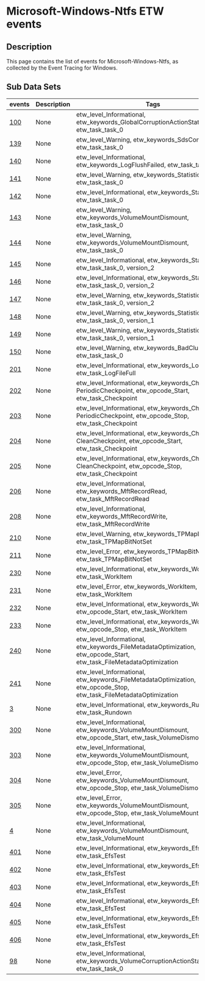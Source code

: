 # Microsoft-Windows-Ntfs ETW events

## Description
This page contains the list of events for Microsoft-Windows-Ntfs, as collected by the Event Tracing for Windows.

## Sub Data Sets
|events|Description|Tags|
|---|---|---|
|[100](events/event-100.md)|None|etw_level_Informational, etw_keywords_GlobalCorruptionActionStateChange, etw_task_task_0|
|[139](events/event-139.md)|None|etw_level_Warning, etw_keywords_SdsCompaction, etw_task_task_0|
|[140](events/event-140.md)|None|etw_level_Informational, etw_keywords_LogFlushFailed, etw_task_task_0|
|[141](events/event-141.md)|None|etw_level_Warning, etw_keywords_Statistics, etw_task_task_0|
|[142](events/event-142.md)|None|etw_level_Informational, etw_keywords_Statistics, etw_task_task_0|
|[143](events/event-143.md)|None|etw_level_Warning, etw_keywords_VolumeMountDismount, etw_task_task_0|
|[144](events/event-144.md)|None|etw_level_Warning, etw_keywords_VolumeMountDismount, etw_task_task_0|
|[145](events/event-145_v2.md)|None|etw_level_Informational, etw_keywords_Statistics, etw_task_task_0, version_2|
|[146](events/event-146_v2.md)|None|etw_level_Informational, etw_keywords_Statistics, etw_task_task_0, version_2|
|[147](events/event-147_v2.md)|None|etw_level_Warning, etw_keywords_Statistics, etw_task_task_0, version_2|
|[148](events/event-148_v1.md)|None|etw_level_Warning, etw_keywords_Statistics, etw_task_task_0, version_1|
|[149](events/event-149_v1.md)|None|etw_level_Warning, etw_keywords_Statistics, etw_task_task_0, version_1|
|[150](events/event-150.md)|None|etw_level_Warning, etw_keywords_BadClusterHotFix, etw_task_task_0|
|[201](events/event-201.md)|None|etw_level_Informational, etw_keywords_LogFileFull, etw_task_LogFileFull|
|[202](events/event-202.md)|None|etw_level_Informational, etw_keywords_Checkpoint PeriodicCheckpoint, etw_opcode_Start, etw_task_Checkpoint|
|[203](events/event-203.md)|None|etw_level_Informational, etw_keywords_Checkpoint PeriodicCheckpoint, etw_opcode_Stop, etw_task_Checkpoint|
|[204](events/event-204.md)|None|etw_level_Informational, etw_keywords_Checkpoint CleanCheckpoint, etw_opcode_Start, etw_task_Checkpoint|
|[205](events/event-205.md)|None|etw_level_Informational, etw_keywords_Checkpoint CleanCheckpoint, etw_opcode_Stop, etw_task_Checkpoint|
|[206](events/event-206.md)|None|etw_level_Informational, etw_keywords_MftRecordRead, etw_task_MftRecordRead|
|[208](events/event-208.md)|None|etw_level_Informational, etw_keywords_MftRecordWrite, etw_task_MftRecordWrite|
|[210](events/event-210.md)|None|etw_level_Warning, etw_keywords_TPMapBitNotSet, etw_task_TPMapBitNotSet|
|[211](events/event-211.md)|None|etw_level_Error, etw_keywords_TPMapBitNotSet, etw_task_TPMapBitNotSet|
|[230](events/event-230.md)|None|etw_level_Informational, etw_keywords_WorkItem, etw_task_WorkItem|
|[231](events/event-231.md)|None|etw_level_Error, etw_keywords_WorkItem, etw_task_WorkItem|
|[232](events/event-232.md)|None|etw_level_Informational, etw_keywords_WorkItem, etw_opcode_Start, etw_task_WorkItem|
|[233](events/event-233.md)|None|etw_level_Informational, etw_keywords_WorkItem, etw_opcode_Stop, etw_task_WorkItem|
|[240](events/event-240.md)|None|etw_level_Informational, etw_keywords_FileMetadataOptimization, etw_opcode_Start, etw_task_FileMetadataOptimization|
|[241](events/event-241.md)|None|etw_level_Informational, etw_keywords_FileMetadataOptimization, etw_opcode_Stop, etw_task_FileMetadataOptimization|
|[3](events/event-3.md)|None|etw_level_Informational, etw_keywords_Rundown, etw_task_Rundown|
|[300](events/event-300.md)|None|etw_level_Informational, etw_keywords_VolumeMountDismount, etw_opcode_Start, etw_task_VolumeDismount|
|[303](events/event-303.md)|None|etw_level_Informational, etw_keywords_VolumeMountDismount, etw_opcode_Stop, etw_task_VolumeDismount|
|[304](events/event-304.md)|None|etw_level_Error, etw_keywords_VolumeMountDismount, etw_opcode_Stop, etw_task_VolumeDismount|
|[305](events/event-305.md)|None|etw_level_Error, etw_keywords_VolumeMountDismount, etw_opcode_Stop, etw_task_VolumeMount|
|[4](events/event-4.md)|None|etw_level_Informational, etw_keywords_VolumeMountDismount, etw_task_VolumeMount|
|[401](events/event-401.md)|None|etw_level_Informational, etw_keywords_EfsTest, etw_task_EfsTest|
|[402](events/event-402.md)|None|etw_level_Informational, etw_keywords_EfsTest, etw_task_EfsTest|
|[403](events/event-403.md)|None|etw_level_Informational, etw_keywords_EfsTest, etw_task_EfsTest|
|[404](events/event-404.md)|None|etw_level_Informational, etw_keywords_EfsTest, etw_task_EfsTest|
|[405](events/event-405.md)|None|etw_level_Informational, etw_keywords_EfsTest, etw_task_EfsTest|
|[406](events/event-406.md)|None|etw_level_Informational, etw_keywords_EfsTest, etw_task_EfsTest|
|[98](events/event-98.md)|None|etw_level_Informational, etw_keywords_VolumeCorruptionActionStateChange, etw_task_task_0|
